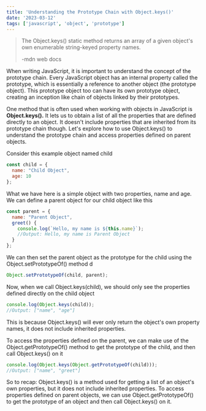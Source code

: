 ```yaml
---
title: 'Understanding the Prototype Chain with Object.keys()'
date: '2023-03-12'
tags: ['javascript', 'object', 'prototype']
---
```


>The Object.keys() static method returns an array of a given object's own enumerable string-keyed property names.
>
> -mdn web docs

When writing JavaScript, it is important to understand the concept of the prototype chain. Every JavaScript object has an internal property called the prototype, which is essentially a reference to another object (the prototype object). This prototype object too can have its own prototype object, creating an inception like chain of objects linked by their prototypes. 

One method that is often used when working with objects in JavaScript is <b>Object.keys().</b> It lets us to obtain a list of all the properties that are defined directly to an object. It doesn't include properties that are inherited from its prototype chain though. Let's explore how to use Object.keys() to understand the prototype chain and access properties defined on parent objects.

Consider this example object named child

```javascript
const child = {
  name: "Child Object",
  age: 10
};
```

What we have here is a simple object with two properties, name and age. We can define a parent object for our child object like this

```javascript
const parent = {
  name: "Parent Object",
  greet() {
    console.log(`Hello, my name is ${this.name}`);
	//Output: Hello, my name is Parent Object
  }
};
```

We can then set the parent object as the prototype for the child using the Object.setPrototypeOf() method
 d
```javascript
Object.setPrototypeOf(child, parent);
```

Now, when we call Object.keys(child), we should only see the properties defined directly on the child object

```javascript
console.log(Object.keys(child)); 
//Output: ["name", "age"]
```

This is because Object.keys() will ever only return the object's own property names, it does not include inherited properties.

To access the properties defined on the parent, we can make use of the Object.getPrototypeOf() method to get the prototype of the child, and then call Object.keys() on it

```javascript
console.log(Object.keys(Object.getPrototypeOf(child))); 
//Output: ["name", "greet"]
```

So to recap: Object.keys() is a method used for getting a list of an object's own properties, but it does not include inherited properties. To access properties defined on parent objects, we can use Object.getPrototypeOf() to get the prototype of an object and then call Object.keys() on it.